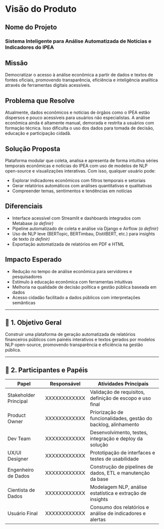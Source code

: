 # Visão do Produto

## Nome do Projeto

### Sistema Inteligente para Análise Automatizada de Notícias e Indicadores do IPEA

## Missão

Democratizar o acesso à análise econômica a partir de dados e textos de fontes oficiais, promovendo transparência, eficiência e inteligência analítica através de ferramentas digitais acessíveis.

## Problema que Resolve

Atualmente, dados econômicos e notícias de órgãos como o IPEA estão dispersos e pouco acessíveis para usuários não especialistas. A análise econômica ainda é altamente manual, demorada e restrita a usuários com formação técnica. Isso dificulta o uso dos dados para tomada de decisão, educação e participação cidadã.

## Solução Proposta

Plataforma modular que coleta, analisa e apresenta de forma intuitiva séries temporais econômicas e notícias do IPEA com uso de modelos de NLP open-source e visualizações interativas. Com isso, qualquer usuário pode:

- Explorar indicadores econômicos com filtros temporais e setoriais  
- Gerar relatórios automáticos com análises quantitativas e qualitativas  
- Compreender temas, sentimentos e tendências em notícias  

## Diferenciais

- Interface acessível com Streamlit e dashboards integrados com Metabase *(a definir)*  
- Pipeline automatizado de coleta e análise via Django e Airflow *(a definir)*  
- Uso de NLP leve (BERTopic, BERTimbau, DistilBERT, etc.) para insights de texto *(a definir)*  
- Exportação automatizada de relatórios em PDF e HTML  

## Impacto Esperado

- Redução no tempo de análise econômica para servidores e pesquisadores  
- Estímulo à educação econômica com ferramentas intuitivas  
- Melhoria na qualidade de decisão política e gestão pública baseada em dados  
- Acesso cidadão facilitado a dados públicos com interpretações semânticas  

---

## 🎯 1. Objetivo Geral

Construir uma plataforma de geração automatizada de relatórios financeiros públicos com painéis interativos e textos gerados por modelos NLP open-source, promovendo transparência e eficiência na gestão pública.

---

## 👥 2. Participantes e Papéis

| Papel                   | Responsável                                      | Atividades Principais                                            |
|-------------------------|--------------------------------------------------|------------------------------------------------------------------|
| Stakeholder Principal   | XXXXXXXXXXXX                                             | Validação de requisitos, definição de escopo e uso final         |
| Product Owner           | XXXXXXXXXXXX                                     | Priorização de funcionalidades, gestão do backlog, alinhamento   |
| Dev Team                | XXXXXXXXXXXX    | Desenvolvimento, testes, integração e deploy da solução          |
| UX/UI Designer          | XXXXXXXXXXXX          | Prototipação de interfaces e testes de usabilidade               |
| Engenheiro de Dados     | XXXXXXXXXXXX                                | Construção de pipelines de dados, ETL e manutenção da base       |
| Cientista de Dados      | XXXXXXXXXXXX                                 | Modelagem NLP, análise estatística e extração de insights        |
| Usuário Final           | XXXXXXXXXXXX                                | Consumo dos relatórios e análise de indicadores e alertas        |
